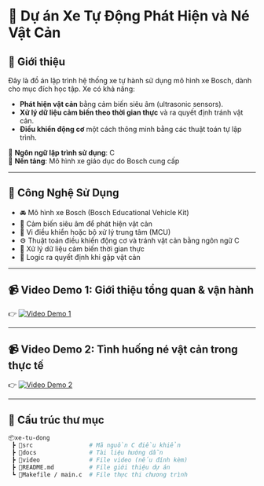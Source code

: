 # 🚗 Dự án Xe Tự Động Phát Hiện và Né Vật Cản

## 🧠 Giới thiệu

Đây là đồ án lập trình hệ thống xe tự hành sử dụng mô hình xe Bosch, dành cho mục đích học tập. Xe có khả năng:
- **Phát hiện vật cản** bằng cảm biến siêu âm (ultrasonic sensors).
- **Xử lý dữ liệu cảm biến theo thời gian thực** và ra quyết định tránh vật cản.
- **Điều khiển động cơ** một cách thông minh bằng các thuật toán tự lập trình.

📌 **Ngôn ngữ lập trình sử dụng**: C  
🎯 **Nền tảng**: Mô hình xe giáo dục do Bosch cung cấp

---

## 🔧 Công Nghệ Sử Dụng

- 🚘 Mô hình xe Bosch (Bosch Educational Vehicle Kit)
- 📡 Cảm biến siêu âm để phát hiện vật cản
- 🧠 Vi điều khiển hoặc bộ xử lý trung tâm (MCU)
- ⚙️ Thuật toán điều khiển động cơ và tránh vật cản bằng ngôn ngữ C
- 🧮 Xử lý dữ liệu cảm biến thời gian thực
- 🔄 Logic ra quyết định khi gặp vật cản

---

## 📹 Video Demo 1: Giới thiệu tổng quan & vận hành
👉 [![Video Demo 1](https://img.youtube.com/vi/`VIDEO_ID_1`/0.jpg)](https://www.youtube.com/watch?v=`VIDEO_ID_1`)

---

## 📹 Video Demo 2: Tình huống né vật cản trong thực tế
👉 [![Video Demo 2](https://img.youtube.com/vi/`VIDEO_ID_2`/0.jpg)](https://www.youtube.com/watch?v=`VIDEO_ID_2`)

---

## 📁 Cấu trúc thư mục

```bash
📦xe-tu-dong
 ┣ 📂src                # Mã nguồn C điều khiển
 ┣ 📂docs               # Tài liệu hướng dẫn
 ┣ 📂video              # File video (nếu đính kèm)
 ┣ 📄README.md          # File giới thiệu dự án
 ┗ 📄Makefile / main.c  # File thực thi chương trình
